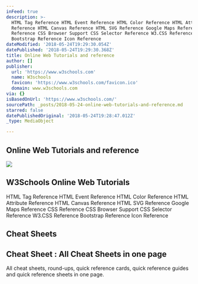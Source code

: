 ```yaml
---
inFeed: true
description: >-
  HTML Tag Reference HTML Event Reference HTML Color Reference HTML Attribute
  Reference HTML Canvas Reference HTML SVG Reference Google Maps Reference CSS
  Reference CSS Browser Support CSS Selector Reference W3.CSS Reference
  Bootstrap Reference Icon Reference
dateModified: '2018-05-24T19:29:30.054Z'
datePublished: '2018-05-24T19:29:30.368Z'
title: Online Web Tutorials and reference
author: []
publisher:
  url: 'https://www.w3schools.com'
  name: W3schools
  favicon: 'https://www.w3schools.com/favicon.ico'
  domain: www.w3schools.com
via: {}
isBasedOnUrl: 'https://www.w3schools.com/'
sourcePath: _posts/2018-05-24-online-web-tutorials-and-reference.md
starred: false
datePublishedOriginal: '2018-05-24T19:28:47.012Z'
_type: MediaObject

---
```

## Online Web Tutorials and reference

<article style=""><img src="https://s3-us-west-2.amazonaws.com/the-grid-img/p/6d654f26b917d0bc8a5377bf60fb9477b777391f.jpg" /><h1>W3Schools Online Web Tutorials</h1><p>HTML Tag Reference HTML Event Reference HTML Color Reference HTML Attribute Reference HTML Canvas Reference HTML SVG Reference Google Maps Reference CSS Reference CSS Browser Support CSS Selector Reference W3.CSS Reference Bootstrap Reference Icon Reference</p></article>

## Cheat Sheets

<article style=""><h1>Cheat Sheet : All Cheat Sheets in one page</h1><p>All cheat sheets, round-ups, quick reference cards, quick reference guides and quick reference sheets in one page.</p></article>